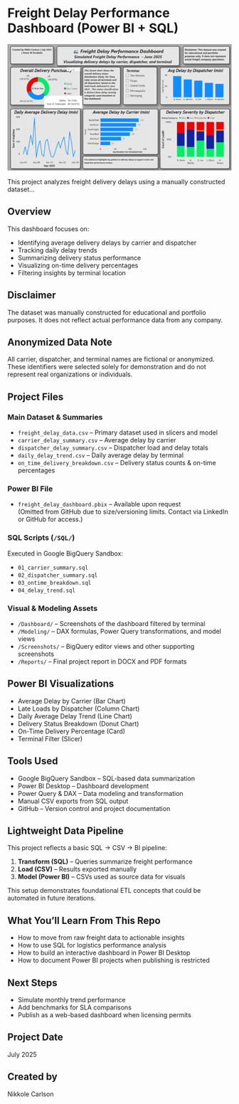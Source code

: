 # Freight Delay Performance Dashboard (Power BI + SQL)

![Freight Delay Dashboard Overview](Dashboard/dashboard_overview.png)

This project analyzes freight delivery delays using a manually constructed dataset...


## Overview

This dashboard focuses on:

- Identifying average delivery delays by carrier and dispatcher
- Tracking daily delay trends
- Summarizing delivery status performance
- Visualizing on-time delivery percentages
- Filtering insights by terminal location

## Disclaimer

The dataset was manually constructed for educational and portfolio purposes. It does not reflect actual performance data from any company.

## Anonymized Data Note

All carrier, dispatcher, and terminal names are fictional or anonymized. These identifiers were selected solely for demonstration and do not represent real organizations or individuals.

## Project Files

### Main Dataset & Summaries

- `freight_delay_data.csv` – Primary dataset used in slicers and model
- `carrier_delay_summary.csv` – Average delay by carrier
- `dispatcher_delay_summary.csv` – Dispatcher load and delay totals
- `daily_delay_trend.csv` – Daily average delay by terminal
- `on_time_delivery_breakdown.csv` – Delivery status counts & on-time percentages

### Power BI File

- `freight_delay_dashboard.pbix` – Available upon request  
  (Omitted from GitHub due to size/versioning limits. Contact via LinkedIn or GitHub for access.)

### SQL Scripts (`/SQL/`)

Executed in Google BigQuery Sandbox:

- `01_carrier_summary.sql`
- `02_dispatcher_summary.sql`
- `03_ontime_breakdown.sql`
- `04_delay_trend.sql`

### Visual & Modeling Assets

- `/Dashboard/` – Screenshots of the dashboard filtered by terminal
- `/Modeling/` – DAX formulas, Power Query transformations, and model views
- `/Screenshots/` – BigQuery editor views and other supporting screenshots
- `/Reports/` – Final project report in DOCX and PDF formats

## Power BI Visualizations

- Average Delay by Carrier (Bar Chart)
- Late Loads by Dispatcher (Column Chart)
- Daily Average Delay Trend (Line Chart)
- Delivery Status Breakdown (Donut Chart)
- On-Time Delivery Percentage (Card)
- Terminal Filter (Slicer)

## Tools Used

- Google BigQuery Sandbox – SQL-based data summarization
- Power BI Desktop – Dashboard development
- Power Query & DAX – Data modeling and transformation
- Manual CSV exports from SQL output
- GitHub – Version control and project documentation

## Lightweight Data Pipeline

This project reflects a basic SQL → CSV → BI pipeline:

1. **Transform (SQL)** – Queries summarize freight performance
2. **Load (CSV)** – Results exported manually
3. **Model (Power BI)** – CSVs used as source data for visuals

This setup demonstrates foundational ETL concepts that could be automated in future iterations.

## What You’ll Learn From This Repo

- How to move from raw freight data to actionable insights
- How to use SQL for logistics performance analysis
- How to build an interactive dashboard in Power BI Desktop
- How to document Power BI projects when publishing is restricted

## Next Steps

- Simulate monthly trend performance
- Add benchmarks for SLA comparisons
- Publish as a web-based dashboard when licensing permits

## Project Date

July 2025

## Created by

Nikkole Carlson
